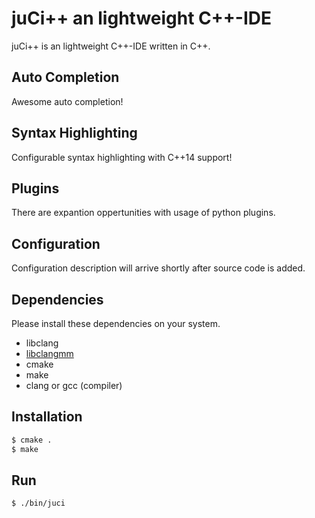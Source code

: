 # juCi++ an lightweight C++-IDE
juCi++ is an lightweight C++-IDE written in C++.


## Auto Completion
Awesome auto completion!

## Syntax Highlighting
Configurable syntax highlighting with C++14 support!

## Plugins
There are expantion oppertunities with usage of python plugins.

## Configuration
Configuration description will arrive shortly after source code is added.

## Dependencies ##
Please install these dependencies on your system.

* libclang
* [libclangmm](http://github.com/cppit/libclangmm/)
* cmake
* make
* clang or gcc (compiler)

## Installation ##

```sh
$ cmake .
$ make
```

## Run
```sh
$ ./bin/juci
```
